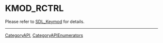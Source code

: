# KMOD_RCTRL

Please refer to [SDL_Keymod](SDL_Keymod) for details.

----
[CategoryAPI](CategoryAPI), [CategoryAPIEnumerators](CategoryAPIEnumerators)

